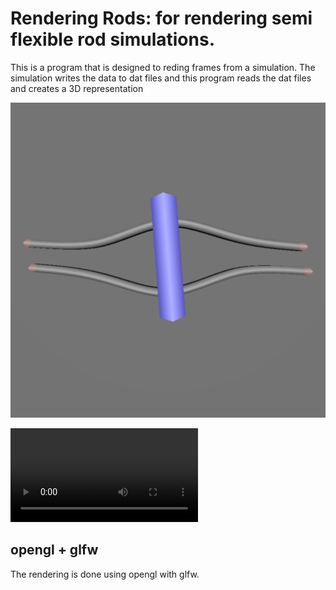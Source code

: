# Rendering Rods: for rendering semi flexible rod simulations.

This is a program that is designed to reding frames from a simulation.
The simulation writes the data to dat files and this program reads the
dat files and creates a 3D representation

![two filaments and a motor](testing-1.gif)

![myosin motors one a network of filaments](myosin-sim.webm)

## opengl + glfw

The rendering is done using opengl with glfw. 
